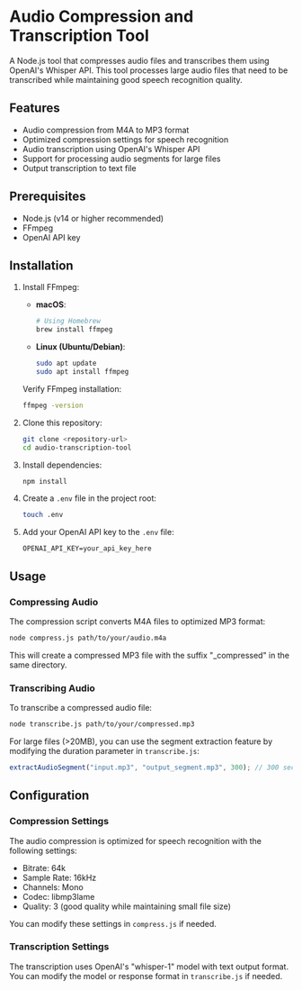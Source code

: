 # Audio Compression and Transcription Tool

A Node.js tool that compresses audio files and transcribes them using OpenAI's Whisper API. This tool processes large audio files that need to be transcribed while maintaining good speech recognition quality.

## Features

- Audio compression from M4A to MP3 format
- Optimized compression settings for speech recognition
- Audio transcription using OpenAI's Whisper API
- Support for processing audio segments for large files
- Output transcription to text file

## Prerequisites

- Node.js (v14 or higher recommended)
- FFmpeg
- OpenAI API key

## Installation

1. Install FFmpeg:
   - **macOS**:
     ```bash
     # Using Homebrew
     brew install ffmpeg
     ```
   
   - **Linux (Ubuntu/Debian)**:
     ```bash
     sudo apt update
     sudo apt install ffmpeg
     ```

   Verify FFmpeg installation:
   ```bash
   ffmpeg -version
   ```

2. Clone this repository:
   ```bash
   git clone <repository-url>
   cd audio-transcription-tool
   ```

3. Install dependencies:
   ```bash
   npm install
   ```

4. Create a `.env` file in the project root:
   ```bash
   touch .env
   ```

5. Add your OpenAI API key to the `.env` file:
   ```
   OPENAI_API_KEY=your_api_key_here
   ```

## Usage

### Compressing Audio

The compression script converts M4A files to optimized MP3 format:

```bash
node compress.js path/to/your/audio.m4a
```

This will create a compressed MP3 file with the suffix "_compressed" in the same directory.

### Transcribing Audio

To transcribe a compressed audio file:

```bash
node transcribe.js path/to/your/compressed.mp3
```

For large files (>20MB), you can use the segment extraction feature by modifying the duration parameter in `transcribe.js`:

```javascript
extractAudioSegment("input.mp3", "output_segment.mp3", 300); // 300 seconds = 5 minutes
```

## Configuration

### Compression Settings

The audio compression is optimized for speech recognition with the following settings:
- Bitrate: 64k
- Sample Rate: 16kHz
- Channels: Mono
- Codec: libmp3lame
- Quality: 3 (good quality while maintaining small file size)

You can modify these settings in `compress.js` if needed.

### Transcription Settings

The transcription uses OpenAI's "whisper-1" model with text output format. You can modify the model or response format in `transcribe.js` if needed.


